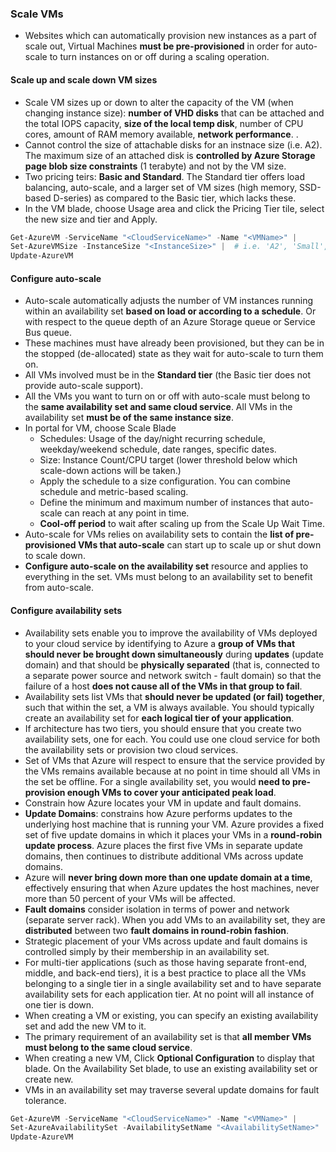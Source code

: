 ### Scale VMs
  * Websites which can automatically provision new instances as a part of scale out, Virtual Machines __must be pre-provisioned__ in order for auto-scale to turn instances on or off during a scaling operation.

#### Scale up and scale down VM sizes
  * Scale VM sizes up or down to alter the capacity of the VM (when changing instance size): __number of VHD disks__ that can be attached and the total IOPS capacity, __size of the local temp disk__, number of CPU cores, amount of RAM memory available, __network performance__.  .
  * Cannot control the size of attachable disks for an  instnace size (i.e. A2). The maximum size of an attached disk is __controlled by Azure Storage page blob size constraints__ (1 terabyte) and not by the VM size.
  * Two pricing teirs: __Basic and Standard__. The Standard tier offers load balancing, auto-scale, and a larger set of VM sizes (high memory, SSD-based D-series) as compared to the Basic tier, which lacks these.
  * In the VM blade, choose Usage area and click the Pricing Tier tile, select the new size and tier and Apply.
  
  ```powershell
  Get-AzureVM -ServiceName "<CloudServiceName>" -Name "<VMName>" | 
  Set-AzureVMSize -InstanceSize "<InstanceSize>" |  # i.e. 'A2', 'Small', 'Standard_D14'
  Update-AzureVM
  ```

#### Configure auto-scale
  * Auto-scale automatically adjusts the number of VM instances running within an availability set __based on load or according to a schedule__. Or with respect to the queue depth of an Azure Storage queue or Service Bus queue.
  * These machines must have already been provisioned, but they can be in the stopped (de-allocated) state as they wait for auto-scale to turn them on.
  * All VMs involved must be in the __Standard tier__ (the Basic tier does not provide auto-scale support).
  * All the VMs you want to turn on or off with auto-scale must belong to the __same availability set and same cloud service__. All VMs in the availability set __must be of the same instance size__.
  * In portal for VM, choose Scale Blade
    - Schedules: Usage of the day/night recurring schedule, weekday/weekend schedule, date ranges, specific dates.
    - Size: Instance Count/CPU target (lower threshold below which scale-down actions will be taken.)
    - Apply the schedule to a size configuration. You can combine schedule and metric-based scaling.
    - Define the minimum and maximum number of instances that auto-scale can reach at any point in time.
    - __Cool-off period__ to wait after scaling up from the Scale Up Wait Time.
  * Auto-scale for VMs relies on availability sets to contain the __list of pre-provisioned VMs that auto-scale__ can start up to scale up or shut down to scale down.
  * __Configure auto-scale on the availability set__ resource and applies to everything in the set. VMs must belong to an availability set to benefit from auto-scale.

#### Configure availability sets
  * Availability sets enable you to improve the availability of VMs deployed to your cloud service by identifying to Azure a __group of VMs that should never be brought down simultaneously__ during __updates__ (update domain) and that should be __physically separated__ (that is, connected to a separate power source and network switch - fault domain) so that the failure of a host __does not cause all of the VMs in that group to fail__.
  * Availability sets list VMs that __should never be updated (or fail) together__, such that within the set, a VM is always available. You should typically create an availability set for __each logical tier of your application__.
  * If architecture has two tiers, you should ensure that you create two availability sets, one for each. You could use one cloud service for both the availability sets or provision two cloud services.
  * Set of VMs that Azure will respect to ensure that the service provided by the VMs remains available because at no point in time should all VMs in the set be offline. For a single availability set, you would __need to pre-provision enough VMs to cover your anticipated peak load__.
  * Constrain how Azure locates your VM in update and fault domains.
  * __Update Domains__: constrains how Azure performs updates to the underlying host machine that is running your VM. Azure provides a fixed set of five update domains in which it places your VMs in a __round-robin update process__. Azure places the first five VMs in separate update domains, then continues to distribute additional VMs across update domains.
  * Azure will __never bring down more than one update domain at a time__, effectively ensuring that when Azure updates the host machines, never more than 50 percent of your VMs will be affected.
  * __Fault domains__ consider isolation in terms of power and network (separate server rack). When you add VMs to an availability set, they are __distributed__ between two __fault domains in round-robin fashion__.
  * Strategic placement of your VMs across update and fault domains is controlled simply by their membership in an availability set.
  * For multi-tier applications (such as those having separate front-end, middle, and back-end tiers), it is a best practice to place all the VMs belonging to a single tier in a single availability set and to have separate availability sets for each application tier. At no point will all instance of one tier is down.
  * When creating a VM or existing, you can specify an existing availability set and add the new VM to it.
  * The primary requirement of an availability set is that __all member VMs must belong to the same cloud service__.
  * When creating a new VM, Click __Optional Configuration__ to display that blade. On the Availability Set blade, to use an existing availability set or create new.
  * VMs in an availability set may traverse several update domains for fault tolerance.

  ```powershell
  Get-AzureVM -ServiceName "<CloudServiceName>" -Name "<VMName>" |
  Set-AzureAvailabilitySet -AvailabilitySetName "<AvailabilitySetName>" |
  Update-AzureVM
  ```
